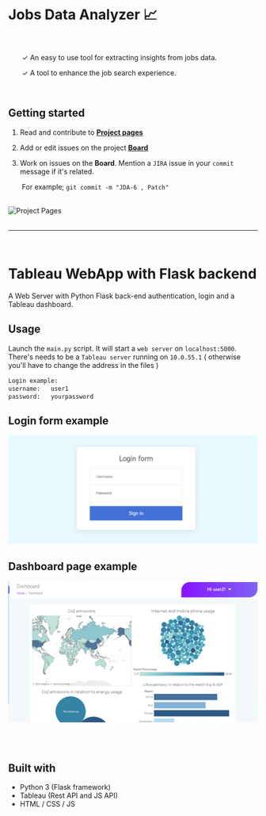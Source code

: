 <br />
<br />

# Jobs Data Analyzer 📈

<br />

&nbsp;&nbsp;&nbsp;&nbsp;&nbsp;&nbsp; &check; An easy to use tool for extracting insights from jobs data. <br />

&nbsp;&nbsp;&nbsp;&nbsp;&nbsp;&nbsp; &check; A tool to enhance the job search experience. 

<br />

## Getting started

1. Read and contribute to [**Project pages**](https://solvestack.atlassian.net/jira/software/projects/JDA/pages)

2. Add or edit issues on the project [**Board**](https://solvestack.atlassian.net/jira/software/projects/JDA/boards/1)

3. Work on issues on the **Board**. Mention a `JIRA` issue in your `commit` message if it's related. 

&nbsp;&nbsp;&nbsp;&nbsp;&nbsp;&nbsp; For example; ```git commit -m "JDA-6 , Patch"```


<br />

<img width="629" alt="Project Pages" src="https://user-images.githubusercontent.com/9142438/210152252-3af5f310-61d5-4d2e-91bf-4b89f4386b52.png">

<br />

<br />

--- 

<br />

# Tableau WebApp with Flask backend

A Web Server with Python Flask back-end authentication, login and a Tableau dashboard.

## Usage

Launch the `main.py` script. It will start a `web server` on `localhost:5000`. <br />
There's needs to be a `Tableau server` running on `10.0.55.1`  ( otherwise you'll have to change the address in the files )

```
Login example:
username:   user1
password:   yourpassword
```
## Login form example

![alt text](login_form.PNG)

## Dashboard page example

![alt text](dashboard.PNG)

<br />
<br />

## Built with

- Python 3 (Flask framework)
- Tableau (Rest API and JS API)
- HTML / CSS / JS
